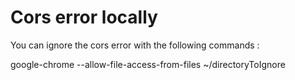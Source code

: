 # Cors error locally

You can ignore the cors error with the following commands :

google-chrome --allow-file-access-from-files ~/directoryToIgnore
